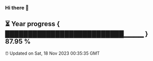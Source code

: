 ### Hi there 👋
⏳ Year progress { ██████████████████████████▁▁▁▁ } 87.95 %
---
⏰ Updated on Sat, 18 Nov 2023 00:35:35 GMT

